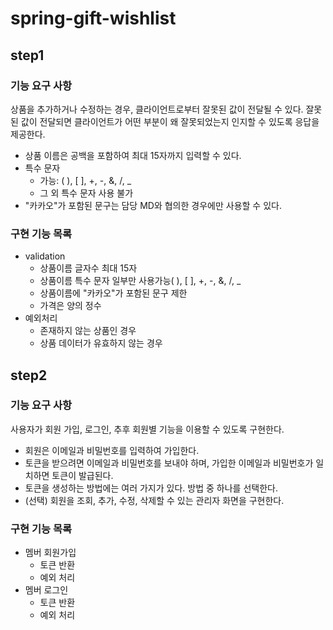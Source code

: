 # spring-gift-wishlist

## step1

### 기능 요구 사항
상품을 추가하거나 수정하는 경우, 클라이언트로부터 잘못된 값이 전달될 수 있다. 잘못된 값이 전달되면 클라이언트가 어떤 부분이 왜 잘못되었는지 인지할 수 있도록 응답을 제공한다.

- 상품 이름은 공백을 포함하여 최대 15자까지 입력할 수 있다.
- 특수 문자
  - 가능: ( ), [ ], +, -, &, /, _
  - 그 외 특수 문자 사용 불가
- "카카오"가 포함된 문구는 담당 MD와 협의한 경우에만 사용할 수 있다.

### 구현 기능 목록

- validation
  - 상품이름 글자수 최대 15자
  - 상품이름 특수 문자 일부만 사용가능( ), [ ], +, -, &, /, _
  - 상품이름에 "카카오"가 포함된 문구 제한
  - 가격은 양의 정수
- 예외처리
  - 존재하지 않는 상품인 경우
  - 상품 데이터가 유효하지 않는 경우
 
## step2

### 기능 요구 사항
사용자가 회원 가입, 로그인, 추후 회원별 기능을 이용할 수 있도록 구현한다.

- 회원은 이메일과 비밀번호를 입력하여 가입한다.
- 토큰을 받으려면 이메일과 비밀번호를 보내야 하며, 가입한 이메일과 비밀번호가 일치하면 토큰이 발급된다.
- 토큰을 생성하는 방법에는 여러 가지가 있다. 방법 중 하나를 선택한다.
- (선택) 회원을 조회, 추가, 수정, 삭제할 수 있는 관리자 화면을 구현한다.

### 구현 기능 목록
- 멤버 회원가입
  - 토큰 반환
  - 예외 처리 
- 멤버 로그인
  - 토큰 반환
  - 예외 처리
